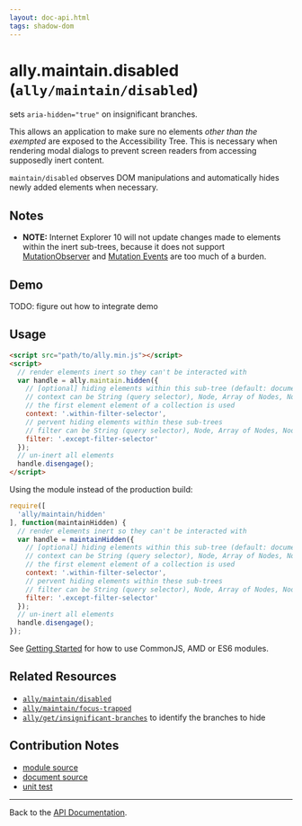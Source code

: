 ```yaml
---
layout: doc-api.html
tags: shadow-dom
---
```


# ally.maintain.disabled (`ally/maintain/disabled`)

sets `aria-hidden="true"` on insignificant branches.

This allows an application to make sure no elements *other than the exempted* are exposed to the Accessibility Tree. This is necessary when rendering modal dialogs to prevent screen readers from accessing supposedly inert content.

`maintain/disabled` observes DOM manipulations and automatically hides newly added elements when necessary.


## Notes

* **NOTE:** Internet Explorer 10 will not update changes made to elements within the inert sub-trees, because it does not support [MutationObserver](https://developer.mozilla.org/en-US/docs/Web/API/MutationObserver) and [Mutation Events](https://developer.mozilla.org/en-US/docs/Web/Guide/Events/Mutation_events) are too much of a burden.


## Demo

TODO: figure out how to integrate demo


## Usage

```html
<script src="path/to/ally.min.js"></script>
<script>
  // render elements inert so they can't be interacted with
  var handle = ally.maintain.hidden({
    // [optional] hiding elements within this sub-tree (default: document)
    // context can be String (query selector), Node, Array of Nodes, NodeList, HTMLCollection
    // the first element element of a collection is used
    context: '.within-filter-selector',
    // pervent hiding elements within these sub-trees
    // filter can be String (query selector), Node, Array of Nodes, NodeList, HTMLCollection
    filter: '.except-filter-selector'
  });
  // un-inert all elements
  handle.disengage();
</script>
```

Using the module instead of the production build:

```js
require([
  'ally/maintain/hidden'
], function(maintainHidden) {
  // render elements inert so they can't be interacted with
  var handle = maintainHidden({
    // [optional] hiding elements within this sub-tree (default: document)
    // context can be String (query selector), Node, Array of Nodes, NodeList, HTMLCollection
    // the first element element of a collection is used
    context: '.within-filter-selector',
    // pervent hiding elements within these sub-trees
    // filter can be String (query selector), Node, Array of Nodes, NodeList, HTMLCollection
    filter: '.except-filter-selector'
  });
  // un-inert all elements
  handle.disengage();
});
```

See [Getting Started](../../getting-started.md) for how to use CommonJS, AMD or ES6 modules.


## Related Resources

* [`ally/maintain/disabled`](disabled.md)
* [`ally/maintain/focus-trapped`](focus-trapped.md)
* [`ally/get/insignificant-branches`](../get/insignificant-branches.md) to identify the branches to hide


## Contribution Notes

* [module source](https://github.com/medialize/ally.js/blob/master/src/maintain/hidden.js)
* [document source](https://github.com/medialize/ally.js/blob/master/docs/api/maintain/hidden.md)
* [unit test](https://github.com/medialize/ally.js/blob/master/test/unit/maintain.hidden.test.js)


---

Back to the [API Documentation](../README.md).

